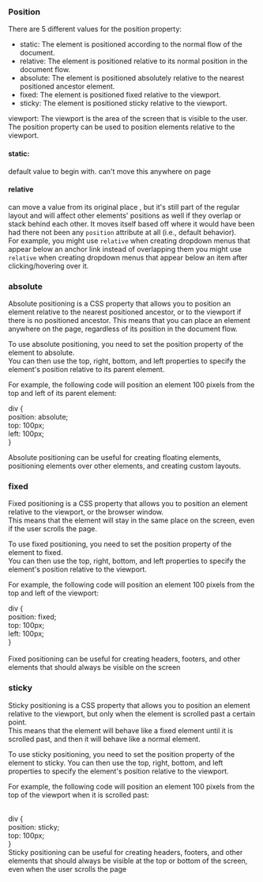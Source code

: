 ### Position
There are 5 different values for the position property:
* static: The element is positioned according to the normal flow of the document.
* relative: The element is positioned relative to its normal position in the document flow.
* absolute: The element is positioned absolutely relative to the nearest positioned ancestor element.
* fixed: The element is positioned fixed relative to the viewport.
* sticky: The element is positioned sticky relative to the viewport.

viewport: The viewport is the area of the screen that is visible to the user. The position property can be used to position elements relative to the viewport.<br>
#### static:
default value to begin with. can't move this anywhere on page<br>
#### relative
can move a value from its original place
, but it's still part of the regular layout and will affect other elements' positions as well if
they overlap or stack behind each other. It moves itself based off where it would have been had there
not been any `position` attribute at all (i.e., default behavior).<br> For example,
you might use `relative` when creating dropdown menus that appear below an anchor link instead of overlapping them
you might use `relative` when creating dropdown menus that appear below an item after clicking/hovering
over it.<br>
### absolute
Absolute positioning is a CSS property that allows you to position an element relative to the nearest positioned ancestor, or to the viewport if there is no positioned ancestor. This means that you can place an element anywhere on the page, regardless of its position in the document flow.<br>

To use absolute positioning, you need to set the position property of the element to absolute. <br>You can then use the top, right, bottom, and left properties to specify the element's position relative to its parent element.<br>

For example, the following code will position an element 100 pixels from the top and left of its parent element:<br>

div {<br>
  position: absolute;<br>
  top: 100px;<br>
  left: 100px;<br>
}<br>

Absolute positioning can be useful for creating floating elements, positioning elements over other elements, and creating custom layouts.<br>
### fixed

Fixed positioning is a CSS property that allows you to position an element relative to the viewport, or the browser window.<br> This means that the element will stay in the same place on the screen, even if the user scrolls the page.<br>

To use fixed positioning, you need to set the position property of the element to fixed.<br> You can then use the top, right, bottom, and left properties to specify the element's position relative to the viewport.<br>

For example, the following code will position an element 100 pixels from the top and left of the viewport:<br>

div {<br>
  position: fixed;<br>
  top: 100px;<br>
  left: 100px;<br>
}<br>
​<br>
Fixed positioning can be useful for creating headers, footers, and other elements that should always be visible on the screen
<br>
### sticky
Sticky positioning is a CSS property that allows you to position an element relative to the viewport, but only when the element is scrolled past a certain point. <br>This means that the element will behave like a fixed element until it is scrolled past, and then it will behave like a normal element.<br>

To use sticky positioning, you need to set the position property of the element to sticky. You can then use the top, right, bottom, and left properties to specify the element's position relative to the viewport.<br>

For example, the following code will position an element 100 pixels from the top of the viewport when it is scrolled past:<br>


​<br>
div {<br>
  position: sticky;<br>
  top: 100px;<br>
}<br>
Sticky positioning can be useful for creating headers, footers, and other elements that should always be visible at the top or bottom of the screen, even when the user scrolls the page<br>